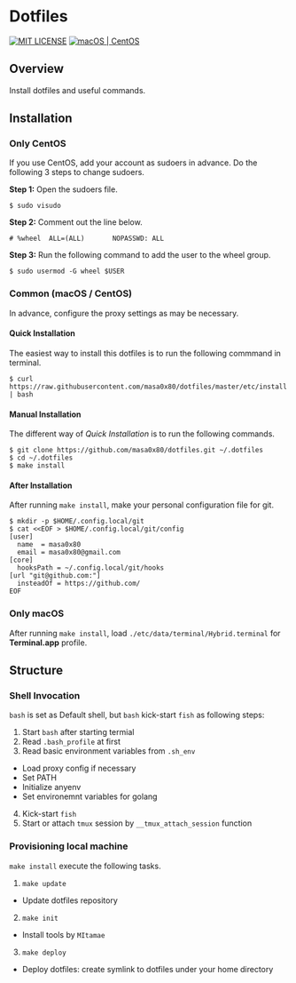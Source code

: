 # Dotfiles

[![MIT LICENSE](http://img.shields.io/badge/license-MIT-blue.svg?style=flat-square)](LICENSE)
[![macOS | CentOS](https://img.shields.io/badge/platform-macOS%20|%20CentOS-8c8c8c.svg?style=flat-square)](#installation)

## Overview

Install dotfiles and useful commands.

## Installation

### Only CentOS

If you use CentOS, add your account as sudoers in advance.
Do the following 3 steps to change sudoers.

**Step 1:** Open the sudoers file.

```
$ sudo visudo
```

**Step 2:** Comment out the line below.

```
# %wheel  ALL=(ALL)       NOPASSWD: ALL
```

**Step 3:** Run the following command to add the user to the wheel group.

```
$ sudo usermod -G wheel $USER
```

### Common (macOS / CentOS)

In advance, configure the proxy settings as may be necessary.

#### Quick Installation

The easiest way to install this dotfiles is to run the following commmand in terminal.

```
$ curl https://raw.githubusercontent.com/masa0x80/dotfiles/master/etc/install | bash
```

#### Manual Installation

The different way of *Quick Installation* is to run the following commands.

```
$ git clone https://github.com/masa0x80/dotfiles.git ~/.dotfiles
$ cd ~/.dotfiles
$ make install
```

#### After Installation

After running `make install`, make your personal configuration file for git.

```
$ mkdir -p $HOME/.config.local/git
$ cat <<EOF > $HOME/.config.local/git/config
[user]
  name  = masa0x80
  email = masa0x80@gmail.com
[core]
  hooksPath = ~/.config.local/git/hooks
[url "git@github.com:"]
  insteadOf = https://github.com/
EOF
```

### Only macOS

After running `make install`, load `./etc/data/terminal/Hybrid.terminal` for **Terminal.app** profile.

## Structure

### Shell Invocation

`bash` is set as Default shell, but `bash` kick-start `fish` as following steps:

1. Start `bash` after starting termial
2. Read `.bash_profile` at first
3. Read basic environment variables from `.sh_env`
  - Load proxy config if necessary
  - Set PATH
  - Initialize anyenv
  - Set environemnt variables for golang
4. Kick-start `fish`
5. Start or attach `tmux` session by `__tmux_attach_session` function

### Provisioning local machine

`make install` execute the following tasks.

1. `make update`
  - Update dotfiles repository
2. `make init`
  - Install tools by `MItamae`
3. `make deploy`
  - Deploy dotfiles: create symlink to dotfiles under your home directory
